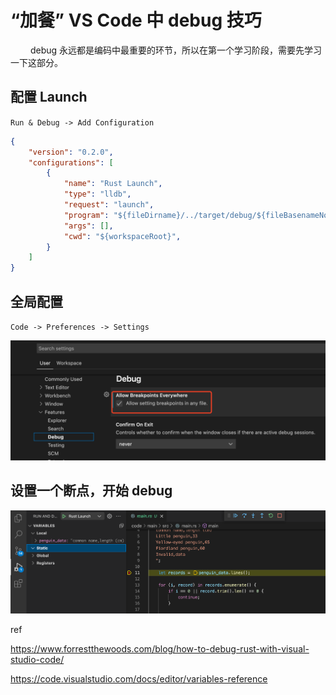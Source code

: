 # “加餐” VS Code 中 debug 技巧

&#8195;&#8195; debug 永远都是编码中最重要的环节，所以在第一个学习阶段，需要先学习一下这部分。



## 配置 Launch 

`Run & Debug -> Add Configuration`

```json
{
    "version": "0.2.0",
    "configurations": [
        {
            "name": "Rust Launch",
            "type": "lldb",
            "request": "launch",
            "program": "${fileDirname}/../target/debug/${fileBasenameNoExtension}",
            "args": [],
            "cwd": "${workspaceRoot}",
        }
    ]
}
```

## 全局配置

`Code -> Preferences -> Settings`

![global-debug-setting](assets/global-debug-setting.png)



## 设置一个断点，开始 debug

![debug](assets/debug.png)



ref

https://www.forrestthewoods.com/blog/how-to-debug-rust-with-visual-studio-code/

https://code.visualstudio.com/docs/editor/variables-reference